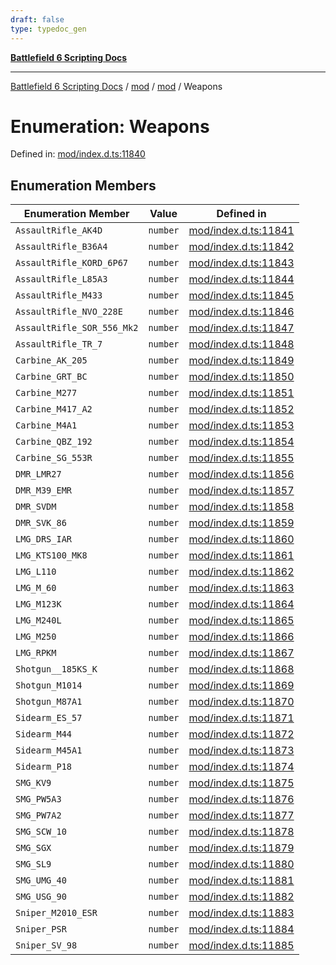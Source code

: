 ```yaml
---
draft: false
type: typedoc_gen
---
```


[**Battlefield 6 Scripting Docs**](../../../_index.md)

***

[Battlefield 6 Scripting Docs](../../../_index.md) / [mod](../../_index.md) / [mod](../_index.md) / Weapons

# Enumeration: Weapons

Defined in: [mod/index.d.ts:11840](https://github.com/battlefield-portal-community/portal-docs/blob/6d87e21c5922a3efb03c634dbe98e5fe6e797672/generators/santiago/mod/index.d.ts#L11840)

## Enumeration Members

| Enumeration Member | Value | Defined in |
| ------ | ------ | ------ |
| <a id="assaultrifle_ak4d"></a> `AssaultRifle_AK4D` | `number` | [mod/index.d.ts:11841](https://github.com/battlefield-portal-community/portal-docs/blob/6d87e21c5922a3efb03c634dbe98e5fe6e797672/generators/santiago/mod/index.d.ts#L11841) |
| <a id="assaultrifle_b36a4"></a> `AssaultRifle_B36A4` | `number` | [mod/index.d.ts:11842](https://github.com/battlefield-portal-community/portal-docs/blob/6d87e21c5922a3efb03c634dbe98e5fe6e797672/generators/santiago/mod/index.d.ts#L11842) |
| <a id="assaultrifle_kord_6p67"></a> `AssaultRifle_KORD_6P67` | `number` | [mod/index.d.ts:11843](https://github.com/battlefield-portal-community/portal-docs/blob/6d87e21c5922a3efb03c634dbe98e5fe6e797672/generators/santiago/mod/index.d.ts#L11843) |
| <a id="assaultrifle_l85a3"></a> `AssaultRifle_L85A3` | `number` | [mod/index.d.ts:11844](https://github.com/battlefield-portal-community/portal-docs/blob/6d87e21c5922a3efb03c634dbe98e5fe6e797672/generators/santiago/mod/index.d.ts#L11844) |
| <a id="assaultrifle_m433"></a> `AssaultRifle_M433` | `number` | [mod/index.d.ts:11845](https://github.com/battlefield-portal-community/portal-docs/blob/6d87e21c5922a3efb03c634dbe98e5fe6e797672/generators/santiago/mod/index.d.ts#L11845) |
| <a id="assaultrifle_nvo_228e"></a> `AssaultRifle_NVO_228E` | `number` | [mod/index.d.ts:11846](https://github.com/battlefield-portal-community/portal-docs/blob/6d87e21c5922a3efb03c634dbe98e5fe6e797672/generators/santiago/mod/index.d.ts#L11846) |
| <a id="assaultrifle_sor_556_mk2"></a> `AssaultRifle_SOR_556_Mk2` | `number` | [mod/index.d.ts:11847](https://github.com/battlefield-portal-community/portal-docs/blob/6d87e21c5922a3efb03c634dbe98e5fe6e797672/generators/santiago/mod/index.d.ts#L11847) |
| <a id="assaultrifle_tr_7"></a> `AssaultRifle_TR_7` | `number` | [mod/index.d.ts:11848](https://github.com/battlefield-portal-community/portal-docs/blob/6d87e21c5922a3efb03c634dbe98e5fe6e797672/generators/santiago/mod/index.d.ts#L11848) |
| <a id="carbine_ak_205"></a> `Carbine_AK_205` | `number` | [mod/index.d.ts:11849](https://github.com/battlefield-portal-community/portal-docs/blob/6d87e21c5922a3efb03c634dbe98e5fe6e797672/generators/santiago/mod/index.d.ts#L11849) |
| <a id="carbine_grt_bc"></a> `Carbine_GRT_BC` | `number` | [mod/index.d.ts:11850](https://github.com/battlefield-portal-community/portal-docs/blob/6d87e21c5922a3efb03c634dbe98e5fe6e797672/generators/santiago/mod/index.d.ts#L11850) |
| <a id="carbine_m277"></a> `Carbine_M277` | `number` | [mod/index.d.ts:11851](https://github.com/battlefield-portal-community/portal-docs/blob/6d87e21c5922a3efb03c634dbe98e5fe6e797672/generators/santiago/mod/index.d.ts#L11851) |
| <a id="carbine_m417_a2"></a> `Carbine_M417_A2` | `number` | [mod/index.d.ts:11852](https://github.com/battlefield-portal-community/portal-docs/blob/6d87e21c5922a3efb03c634dbe98e5fe6e797672/generators/santiago/mod/index.d.ts#L11852) |
| <a id="carbine_m4a1"></a> `Carbine_M4A1` | `number` | [mod/index.d.ts:11853](https://github.com/battlefield-portal-community/portal-docs/blob/6d87e21c5922a3efb03c634dbe98e5fe6e797672/generators/santiago/mod/index.d.ts#L11853) |
| <a id="carbine_qbz_192"></a> `Carbine_QBZ_192` | `number` | [mod/index.d.ts:11854](https://github.com/battlefield-portal-community/portal-docs/blob/6d87e21c5922a3efb03c634dbe98e5fe6e797672/generators/santiago/mod/index.d.ts#L11854) |
| <a id="carbine_sg_553r"></a> `Carbine_SG_553R` | `number` | [mod/index.d.ts:11855](https://github.com/battlefield-portal-community/portal-docs/blob/6d87e21c5922a3efb03c634dbe98e5fe6e797672/generators/santiago/mod/index.d.ts#L11855) |
| <a id="dmr_lmr27"></a> `DMR_LMR27` | `number` | [mod/index.d.ts:11856](https://github.com/battlefield-portal-community/portal-docs/blob/6d87e21c5922a3efb03c634dbe98e5fe6e797672/generators/santiago/mod/index.d.ts#L11856) |
| <a id="dmr_m39_emr"></a> `DMR_M39_EMR` | `number` | [mod/index.d.ts:11857](https://github.com/battlefield-portal-community/portal-docs/blob/6d87e21c5922a3efb03c634dbe98e5fe6e797672/generators/santiago/mod/index.d.ts#L11857) |
| <a id="dmr_svdm"></a> `DMR_SVDM` | `number` | [mod/index.d.ts:11858](https://github.com/battlefield-portal-community/portal-docs/blob/6d87e21c5922a3efb03c634dbe98e5fe6e797672/generators/santiago/mod/index.d.ts#L11858) |
| <a id="dmr_svk_86"></a> `DMR_SVK_86` | `number` | [mod/index.d.ts:11859](https://github.com/battlefield-portal-community/portal-docs/blob/6d87e21c5922a3efb03c634dbe98e5fe6e797672/generators/santiago/mod/index.d.ts#L11859) |
| <a id="lmg_drs_iar"></a> `LMG_DRS_IAR` | `number` | [mod/index.d.ts:11860](https://github.com/battlefield-portal-community/portal-docs/blob/6d87e21c5922a3efb03c634dbe98e5fe6e797672/generators/santiago/mod/index.d.ts#L11860) |
| <a id="lmg_kts100_mk8"></a> `LMG_KTS100_MK8` | `number` | [mod/index.d.ts:11861](https://github.com/battlefield-portal-community/portal-docs/blob/6d87e21c5922a3efb03c634dbe98e5fe6e797672/generators/santiago/mod/index.d.ts#L11861) |
| <a id="lmg_l110"></a> `LMG_L110` | `number` | [mod/index.d.ts:11862](https://github.com/battlefield-portal-community/portal-docs/blob/6d87e21c5922a3efb03c634dbe98e5fe6e797672/generators/santiago/mod/index.d.ts#L11862) |
| <a id="lmg_m_60"></a> `LMG_M_60` | `number` | [mod/index.d.ts:11863](https://github.com/battlefield-portal-community/portal-docs/blob/6d87e21c5922a3efb03c634dbe98e5fe6e797672/generators/santiago/mod/index.d.ts#L11863) |
| <a id="lmg_m123k"></a> `LMG_M123K` | `number` | [mod/index.d.ts:11864](https://github.com/battlefield-portal-community/portal-docs/blob/6d87e21c5922a3efb03c634dbe98e5fe6e797672/generators/santiago/mod/index.d.ts#L11864) |
| <a id="lmg_m240l"></a> `LMG_M240L` | `number` | [mod/index.d.ts:11865](https://github.com/battlefield-portal-community/portal-docs/blob/6d87e21c5922a3efb03c634dbe98e5fe6e797672/generators/santiago/mod/index.d.ts#L11865) |
| <a id="lmg_m250"></a> `LMG_M250` | `number` | [mod/index.d.ts:11866](https://github.com/battlefield-portal-community/portal-docs/blob/6d87e21c5922a3efb03c634dbe98e5fe6e797672/generators/santiago/mod/index.d.ts#L11866) |
| <a id="lmg_rpkm"></a> `LMG_RPKM` | `number` | [mod/index.d.ts:11867](https://github.com/battlefield-portal-community/portal-docs/blob/6d87e21c5922a3efb03c634dbe98e5fe6e797672/generators/santiago/mod/index.d.ts#L11867) |
| <a id="shotgun__185ks_k"></a> `Shotgun__185KS_K` | `number` | [mod/index.d.ts:11868](https://github.com/battlefield-portal-community/portal-docs/blob/6d87e21c5922a3efb03c634dbe98e5fe6e797672/generators/santiago/mod/index.d.ts#L11868) |
| <a id="shotgun_m1014"></a> `Shotgun_M1014` | `number` | [mod/index.d.ts:11869](https://github.com/battlefield-portal-community/portal-docs/blob/6d87e21c5922a3efb03c634dbe98e5fe6e797672/generators/santiago/mod/index.d.ts#L11869) |
| <a id="shotgun_m87a1"></a> `Shotgun_M87A1` | `number` | [mod/index.d.ts:11870](https://github.com/battlefield-portal-community/portal-docs/blob/6d87e21c5922a3efb03c634dbe98e5fe6e797672/generators/santiago/mod/index.d.ts#L11870) |
| <a id="sidearm_es_57"></a> `Sidearm_ES_57` | `number` | [mod/index.d.ts:11871](https://github.com/battlefield-portal-community/portal-docs/blob/6d87e21c5922a3efb03c634dbe98e5fe6e797672/generators/santiago/mod/index.d.ts#L11871) |
| <a id="sidearm_m44"></a> `Sidearm_M44` | `number` | [mod/index.d.ts:11872](https://github.com/battlefield-portal-community/portal-docs/blob/6d87e21c5922a3efb03c634dbe98e5fe6e797672/generators/santiago/mod/index.d.ts#L11872) |
| <a id="sidearm_m45a1"></a> `Sidearm_M45A1` | `number` | [mod/index.d.ts:11873](https://github.com/battlefield-portal-community/portal-docs/blob/6d87e21c5922a3efb03c634dbe98e5fe6e797672/generators/santiago/mod/index.d.ts#L11873) |
| <a id="sidearm_p18"></a> `Sidearm_P18` | `number` | [mod/index.d.ts:11874](https://github.com/battlefield-portal-community/portal-docs/blob/6d87e21c5922a3efb03c634dbe98e5fe6e797672/generators/santiago/mod/index.d.ts#L11874) |
| <a id="smg_kv9"></a> `SMG_KV9` | `number` | [mod/index.d.ts:11875](https://github.com/battlefield-portal-community/portal-docs/blob/6d87e21c5922a3efb03c634dbe98e5fe6e797672/generators/santiago/mod/index.d.ts#L11875) |
| <a id="smg_pw5a3"></a> `SMG_PW5A3` | `number` | [mod/index.d.ts:11876](https://github.com/battlefield-portal-community/portal-docs/blob/6d87e21c5922a3efb03c634dbe98e5fe6e797672/generators/santiago/mod/index.d.ts#L11876) |
| <a id="smg_pw7a2"></a> `SMG_PW7A2` | `number` | [mod/index.d.ts:11877](https://github.com/battlefield-portal-community/portal-docs/blob/6d87e21c5922a3efb03c634dbe98e5fe6e797672/generators/santiago/mod/index.d.ts#L11877) |
| <a id="smg_scw_10"></a> `SMG_SCW_10` | `number` | [mod/index.d.ts:11878](https://github.com/battlefield-portal-community/portal-docs/blob/6d87e21c5922a3efb03c634dbe98e5fe6e797672/generators/santiago/mod/index.d.ts#L11878) |
| <a id="smg_sgx"></a> `SMG_SGX` | `number` | [mod/index.d.ts:11879](https://github.com/battlefield-portal-community/portal-docs/blob/6d87e21c5922a3efb03c634dbe98e5fe6e797672/generators/santiago/mod/index.d.ts#L11879) |
| <a id="smg_sl9"></a> `SMG_SL9` | `number` | [mod/index.d.ts:11880](https://github.com/battlefield-portal-community/portal-docs/blob/6d87e21c5922a3efb03c634dbe98e5fe6e797672/generators/santiago/mod/index.d.ts#L11880) |
| <a id="smg_umg_40"></a> `SMG_UMG_40` | `number` | [mod/index.d.ts:11881](https://github.com/battlefield-portal-community/portal-docs/blob/6d87e21c5922a3efb03c634dbe98e5fe6e797672/generators/santiago/mod/index.d.ts#L11881) |
| <a id="smg_usg_90"></a> `SMG_USG_90` | `number` | [mod/index.d.ts:11882](https://github.com/battlefield-portal-community/portal-docs/blob/6d87e21c5922a3efb03c634dbe98e5fe6e797672/generators/santiago/mod/index.d.ts#L11882) |
| <a id="sniper_m2010_esr"></a> `Sniper_M2010_ESR` | `number` | [mod/index.d.ts:11883](https://github.com/battlefield-portal-community/portal-docs/blob/6d87e21c5922a3efb03c634dbe98e5fe6e797672/generators/santiago/mod/index.d.ts#L11883) |
| <a id="sniper_psr"></a> `Sniper_PSR` | `number` | [mod/index.d.ts:11884](https://github.com/battlefield-portal-community/portal-docs/blob/6d87e21c5922a3efb03c634dbe98e5fe6e797672/generators/santiago/mod/index.d.ts#L11884) |
| <a id="sniper_sv_98"></a> `Sniper_SV_98` | `number` | [mod/index.d.ts:11885](https://github.com/battlefield-portal-community/portal-docs/blob/6d87e21c5922a3efb03c634dbe98e5fe6e797672/generators/santiago/mod/index.d.ts#L11885) |
